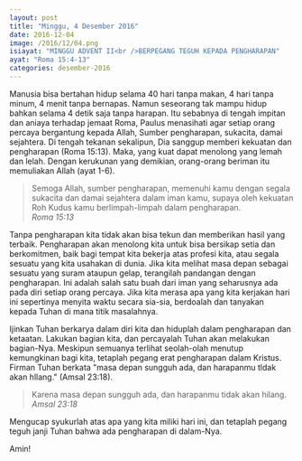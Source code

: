 ```yaml
---
layout: post
title: "Minggu, 4 Desember 2016"
date: 2016-12-04
image: /2016/12/04.png
isiayat: "MINGGU ADVENT II<br />BERPEGANG TEGUH KEPADA PENGHARAPAN"
ayat: "Roma 15:4-13"
categories: desember-2016
---
```


Manusia bisa bertahan hidup selama 40 hari tanpa makan, 4 hari tanpa minum, 4 menit tanpa bernapas. Namun seseorang tak mampu hidup bahkan selama 4 detik saja tanpa harapan. Itu sebabnya di tengah impitan dan aniaya terhadap jemaat Roma, Paulus menasihati agar setiap orang percaya bergantung kepada Allah, Sumber pengharapan, sukacita, damai sejahtera. Di tengah tekanan sekalipun, Dia sanggup memberi kekuatan dan pengharapan (Roma 15:13). Maka, yang kuat dapat menolong yang lemah dan lelah. Dengan kerukunan yang demikian, orang-orang beriman itu memuliakan Allah (ayat 1-6).

<blockquote>Semoga Allah, sumber pengharapan, memenuhi kamu dengan segala sukacita dan damai sejahtera dalam iman kamu, supaya oleh kekuatan Roh Kudus kamu berlimpah-limpah dalam pengharapan.
<br /><cite>Roma 15:13</cite></blockquote>

Tanpa pengharapan kita tidak akan bisa tekun dan memberikan hasil yang terbaik. Pengharapan akan menolong kita untuk bisa bersikap setia dan berkomitmen, baik bagi tempat kita bekerja atas profesi kita, atau segala sesuatu yang kita usahakan di dunia. Jika kita melihat masa depan sebagai sesuatu yang suram ataupun gelap, terangilah pandangan dengan pengharapan. Ini adalah salah satu buah dari iman yang seharusnya ada pada diri setiap orang percaya. Jika kita merasa apa yang kita kerjakan hari ini sepertinya menyita waktu secara sia-sia, berdoalah dan tanyakan kepada Tuhan di mana titik masalahnya.

Ijinkan Tuhan berkarya dalam diri kita dan hiduplah dalam pengharapan dan ketaatan. Lakukan bagian kita, dan percayalah Tuhan akan melakukan bagian-Nya. Meskipun semuanya terlihat seolah-olah menutup kemungkinan bagi kita, tetaplah pegang erat pengharapan dalam Kristus. Firman Tuhan berkata "masa depan sungguh ada, dan harapanmu tldak akan hllang." (Amsal 23:18).

<blockquote>Karena masa depan sungguh ada, dan harapanmu tidak akan hilang.
<br /><cite>Amsal 23:18</cite></blockquote>

Mengucap syukurlah atas apa yang kita miliki hari ini, dan tetaplah pegang teguh janji Tuhan bahwa ada pengharapan di dalam-Nya.

Amin!